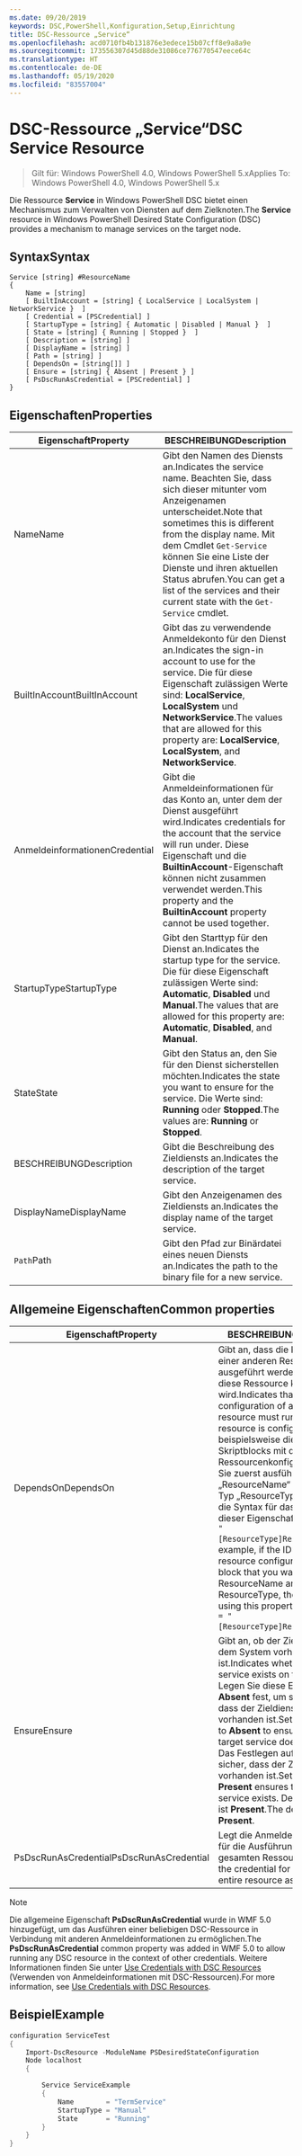 ```yaml
---
ms.date: 09/20/2019
keywords: DSC,PowerShell,Konfiguration,Setup,Einrichtung
title: DSC-Ressource „Service“
ms.openlocfilehash: acd0710fb4b131876e3edece15b07cff8e9a8a9e
ms.sourcegitcommit: 173556307d45d88de31086ce776770547eece64c
ms.translationtype: HT
ms.contentlocale: de-DE
ms.lasthandoff: 05/19/2020
ms.locfileid: "83557004"
---
```

# <a name="dsc-service-resource"></a><span data-ttu-id="c265d-103">DSC-Ressource „Service“</span><span class="sxs-lookup"><span data-stu-id="c265d-103">DSC Service Resource</span></span>

> <span data-ttu-id="c265d-104">Gilt für: Windows PowerShell 4.0, Windows PowerShell 5.x</span><span class="sxs-lookup"><span data-stu-id="c265d-104">Applies To: Windows PowerShell 4.0, Windows PowerShell 5.x</span></span>

<span data-ttu-id="c265d-105">Die Ressource **Service** in Windows PowerShell DSC bietet einen Mechanismus zum Verwalten von Diensten auf dem Zielknoten.</span><span class="sxs-lookup"><span data-stu-id="c265d-105">The **Service** resource in Windows PowerShell Desired State Configuration (DSC) provides a mechanism to manage services on the target node.</span></span>

## <a name="syntax"></a><span data-ttu-id="c265d-106">Syntax</span><span class="sxs-lookup"><span data-stu-id="c265d-106">Syntax</span></span>

```Syntax
Service [string] #ResourceName
{
    Name = [string]
    [ BuiltInAccount = [string] { LocalService | LocalSystem | NetworkService }  ]
    [ Credential = [PSCredential] ]
    [ StartupType = [string] { Automatic | Disabled | Manual }  ]
    [ State = [string] { Running | Stopped }  ]
    [ Description = [string] ]
    [ DisplayName = [string] ]
    [ Path = [string] ]
    [ DependsOn = [string[]] ]
    [ Ensure = [string] { Absent | Present } ]
    [ PsDscRunAsCredential = [PSCredential] ]
}
```

## <a name="properties"></a><span data-ttu-id="c265d-107">Eigenschaften</span><span class="sxs-lookup"><span data-stu-id="c265d-107">Properties</span></span>

|<span data-ttu-id="c265d-108">Eigenschaft</span><span class="sxs-lookup"><span data-stu-id="c265d-108">Property</span></span> |<span data-ttu-id="c265d-109">BESCHREIBUNG</span><span class="sxs-lookup"><span data-stu-id="c265d-109">Description</span></span> |
|---|---|
|<span data-ttu-id="c265d-110">Name</span><span class="sxs-lookup"><span data-stu-id="c265d-110">Name</span></span> |<span data-ttu-id="c265d-111">Gibt den Namen des Diensts an.</span><span class="sxs-lookup"><span data-stu-id="c265d-111">Indicates the service name.</span></span> <span data-ttu-id="c265d-112">Beachten Sie, dass sich dieser mitunter vom Anzeigenamen unterscheidet.</span><span class="sxs-lookup"><span data-stu-id="c265d-112">Note that sometimes this is different from the display name.</span></span> <span data-ttu-id="c265d-113">Mit dem Cmdlet `Get-Service` können Sie eine Liste der Dienste und ihren aktuellen Status abrufen.</span><span class="sxs-lookup"><span data-stu-id="c265d-113">You can get a list of the services and their current state with the `Get-Service` cmdlet.</span></span> |
|<span data-ttu-id="c265d-114">BuiltInAccount</span><span class="sxs-lookup"><span data-stu-id="c265d-114">BuiltInAccount</span></span> |<span data-ttu-id="c265d-115">Gibt das zu verwendende Anmeldekonto für den Dienst an.</span><span class="sxs-lookup"><span data-stu-id="c265d-115">Indicates the sign-in account to use for the service.</span></span> <span data-ttu-id="c265d-116">Die für diese Eigenschaft zulässigen Werte sind: **LocalService**, **LocalSystem** und **NetworkService**.</span><span class="sxs-lookup"><span data-stu-id="c265d-116">The values that are allowed for this property are: **LocalService**, **LocalSystem**, and **NetworkService**.</span></span> |
|<span data-ttu-id="c265d-117">Anmeldeinformationen</span><span class="sxs-lookup"><span data-stu-id="c265d-117">Credential</span></span> |<span data-ttu-id="c265d-118">Gibt die Anmeldeinformationen für das Konto an, unter dem der Dienst ausgeführt wird.</span><span class="sxs-lookup"><span data-stu-id="c265d-118">Indicates credentials for the account that the service will run under.</span></span> <span data-ttu-id="c265d-119">Diese Eigenschaft und die **BuiltinAccount**-Eigenschaft können nicht zusammen verwendet werden.</span><span class="sxs-lookup"><span data-stu-id="c265d-119">This property and the **BuiltinAccount** property cannot be used together.</span></span> |
|<span data-ttu-id="c265d-120">StartupType</span><span class="sxs-lookup"><span data-stu-id="c265d-120">StartupType</span></span> |<span data-ttu-id="c265d-121">Gibt den Starttyp für den Dienst an.</span><span class="sxs-lookup"><span data-stu-id="c265d-121">Indicates the startup type for the service.</span></span> <span data-ttu-id="c265d-122">Die für diese Eigenschaft zulässigen Werte sind: **Automatic**, **Disabled** und **Manual**.</span><span class="sxs-lookup"><span data-stu-id="c265d-122">The values that are allowed for this property are: **Automatic**, **Disabled**, and **Manual**.</span></span> |
|<span data-ttu-id="c265d-123">State</span><span class="sxs-lookup"><span data-stu-id="c265d-123">State</span></span> |<span data-ttu-id="c265d-124">Gibt den Status an, den Sie für den Dienst sicherstellen möchten.</span><span class="sxs-lookup"><span data-stu-id="c265d-124">Indicates the state you want to ensure for the service.</span></span> <span data-ttu-id="c265d-125">Die Werte sind: **Running** oder **Stopped**.</span><span class="sxs-lookup"><span data-stu-id="c265d-125">The values are: **Running** or **Stopped**.</span></span> |
|<span data-ttu-id="c265d-126">BESCHREIBUNG</span><span class="sxs-lookup"><span data-stu-id="c265d-126">Description</span></span> |<span data-ttu-id="c265d-127">Gibt die Beschreibung des Zieldiensts an.</span><span class="sxs-lookup"><span data-stu-id="c265d-127">Indicates the description of the target service.</span></span> |
|<span data-ttu-id="c265d-128">DisplayName</span><span class="sxs-lookup"><span data-stu-id="c265d-128">DisplayName</span></span> |<span data-ttu-id="c265d-129">Gibt den Anzeigenamen des Zieldiensts an.</span><span class="sxs-lookup"><span data-stu-id="c265d-129">Indicates the display name of the target service.</span></span> |
|<span data-ttu-id="c265d-130">`Path`</span><span class="sxs-lookup"><span data-stu-id="c265d-130">Path</span></span> |<span data-ttu-id="c265d-131">Gibt den Pfad zur Binärdatei eines neuen Diensts an.</span><span class="sxs-lookup"><span data-stu-id="c265d-131">Indicates the path to the binary file for a new service.</span></span> |

## <a name="common-properties"></a><span data-ttu-id="c265d-132">Allgemeine Eigenschaften</span><span class="sxs-lookup"><span data-stu-id="c265d-132">Common properties</span></span>

|<span data-ttu-id="c265d-133">Eigenschaft</span><span class="sxs-lookup"><span data-stu-id="c265d-133">Property</span></span> |<span data-ttu-id="c265d-134">BESCHREIBUNG</span><span class="sxs-lookup"><span data-stu-id="c265d-134">Description</span></span> |
|---|---|
|<span data-ttu-id="c265d-135">DependsOn</span><span class="sxs-lookup"><span data-stu-id="c265d-135">DependsOn</span></span> |<span data-ttu-id="c265d-136">Gibt an, dass die Konfiguration einer anderen Ressource ausgeführt werden muss, bevor diese Ressource konfiguriert wird.</span><span class="sxs-lookup"><span data-stu-id="c265d-136">Indicates that the configuration of another resource must run before this resource is configured.</span></span> <span data-ttu-id="c265d-137">Wenn beispielsweise die ID des Skriptblocks mit der Ressourcenkonfiguration, den Sie zuerst ausführen möchten, „ResourceName“ und dessen Typ „ResourceType“ ist, lautet die Syntax für das Verwenden dieser Eigenschaft `DependsOn = "[ResourceType]ResourceName"`.</span><span class="sxs-lookup"><span data-stu-id="c265d-137">For example, if the ID of the resource configuration script block that you want to run first is ResourceName and its type is ResourceType, the syntax for using this property is `DependsOn = "[ResourceType]ResourceName"`.</span></span> |
|<span data-ttu-id="c265d-138">Ensure</span><span class="sxs-lookup"><span data-stu-id="c265d-138">Ensure</span></span> |<span data-ttu-id="c265d-139">Gibt an, ob der Zieldienst auf dem System vorhanden ist.</span><span class="sxs-lookup"><span data-stu-id="c265d-139">Indicates whether the target service exists on the system.</span></span> <span data-ttu-id="c265d-140">Legen Sie diese Eigenschaft auf **Absent** fest, um sicherzustellen, dass der Zieldienst nicht vorhanden ist.</span><span class="sxs-lookup"><span data-stu-id="c265d-140">Set this property to **Absent** to ensure that the target service does not exist.</span></span> <span data-ttu-id="c265d-141">Das Festlegen auf **Present** stellt sicher, dass der Zieldienst vorhanden ist.</span><span class="sxs-lookup"><span data-stu-id="c265d-141">Setting it to **Present** ensures that target service exists.</span></span> <span data-ttu-id="c265d-142">Der Standardwert ist **Present**.</span><span class="sxs-lookup"><span data-stu-id="c265d-142">The default value is **Present**.</span></span> |
|<span data-ttu-id="c265d-143">PsDscRunAsCredential</span><span class="sxs-lookup"><span data-stu-id="c265d-143">PsDscRunAsCredential</span></span> |<span data-ttu-id="c265d-144">Legt die Anmeldeinformationen für die Ausführung der gesamten Ressource fest.</span><span class="sxs-lookup"><span data-stu-id="c265d-144">Sets the credential for running the entire resource as.</span></span> |

> [!NOTE]
> <span data-ttu-id="c265d-145">Die allgemeine Eigenschaft **PsDscRunAsCredential** wurde in WMF 5.0 hinzugefügt, um das Ausführen einer beliebigen DSC-Ressource in Verbindung mit anderen Anmeldeinformationen zu ermöglichen.</span><span class="sxs-lookup"><span data-stu-id="c265d-145">The **PsDscRunAsCredential** common property was added in WMF 5.0 to allow running any DSC resource in the context of other credentials.</span></span> <span data-ttu-id="c265d-146">Weitere Informationen finden Sie unter [Use Credentials with DSC Resources](../../../configurations/runasuser.md) (Verwenden von Anmeldeinformationen mit DSC-Ressourcen).</span><span class="sxs-lookup"><span data-stu-id="c265d-146">For more information, see [Use Credentials with DSC Resources](../../../configurations/runasuser.md).</span></span>

## <a name="example"></a><span data-ttu-id="c265d-147">Beispiel</span><span class="sxs-lookup"><span data-stu-id="c265d-147">Example</span></span>

```powershell
configuration ServiceTest
{
    Import-DscResource -ModuleName PSDesiredStateConfiguration
    Node localhost
    {

        Service ServiceExample
        {
            Name        = "TermService"
            StartupType = "Manual"
            State       = "Running"
        }
    }
}
```
